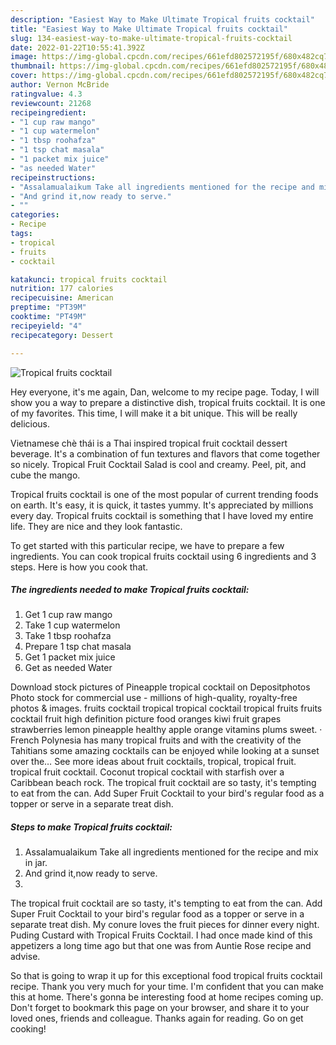 ```yaml
---
description: "Easiest Way to Make Ultimate Tropical fruits cocktail"
title: "Easiest Way to Make Ultimate Tropical fruits cocktail"
slug: 134-easiest-way-to-make-ultimate-tropical-fruits-cocktail
date: 2022-01-22T10:55:41.392Z
image: https://img-global.cpcdn.com/recipes/661efd802572195f/680x482cq70/tropical-fruits-cocktail-recipe-main-photo.jpg
thumbnail: https://img-global.cpcdn.com/recipes/661efd802572195f/680x482cq70/tropical-fruits-cocktail-recipe-main-photo.jpg
cover: https://img-global.cpcdn.com/recipes/661efd802572195f/680x482cq70/tropical-fruits-cocktail-recipe-main-photo.jpg
author: Vernon McBride
ratingvalue: 4.3
reviewcount: 21268
recipeingredient:
- "1 cup raw mango"
- "1 cup watermelon"
- "1 tbsp roohafza"
- "1 tsp chat masala"
- "1 packet mix juice"
- "as needed Water"
recipeinstructions:
- "Assalamualaikum Take all ingredients mentioned for the recipe and mix in jar."
- "And grind it,now ready to serve."
- ""
categories:
- Recipe
tags:
- tropical
- fruits
- cocktail

katakunci: tropical fruits cocktail 
nutrition: 177 calories
recipecuisine: American
preptime: "PT39M"
cooktime: "PT49M"
recipeyield: "4"
recipecategory: Dessert

---
```



![Tropical fruits cocktail](https://img-global.cpcdn.com/recipes/661efd802572195f/680x482cq70/tropical-fruits-cocktail-recipe-main-photo.jpg)

Hey everyone, it's me again, Dan, welcome to my recipe page. Today, I will show you a way to prepare a distinctive dish, tropical fruits cocktail. It is one of my favorites. This time, I will make it a bit unique. This will be really delicious.

Vietnamese chè thái is a Thai inspired tropical fruit cocktail dessert beverage. It&#39;s a combination of fun textures and flavors that come together so nicely. Tropical Fruit Cocktail Salad is cool and creamy. Peel, pit, and cube the mango.

Tropical fruits cocktail is one of the most popular of current trending foods on earth. It's easy, it is quick, it tastes yummy. It's appreciated by millions every day. Tropical fruits cocktail is something that I have loved my entire life. They are nice and they look fantastic.


To get started with this particular recipe, we have to prepare a few ingredients. You can cook tropical fruits cocktail using 6 ingredients and 3 steps. Here is how you cook that.

<!--inarticleads1-->

##### The ingredients needed to make Tropical fruits cocktail:

1. Get 1 cup raw mango
1. Take 1 cup watermelon
1. Take 1 tbsp roohafza
1. Prepare 1 tsp chat masala
1. Get 1 packet mix juice
1. Get as needed Water


Download stock pictures of Pineapple tropical cocktail on Depositphotos Photo stock for commercial use - millions of high-quality, royalty-free photos &amp; images. fruits cocktail tropical tropical cocktail tropical fruits fruits cocktail fruit high definition picture food oranges kiwi fruit grapes strawberries lemon pineapple healthy apple orange vitamins plums sweet. · French Polynesia has many tropical fruits and with the creativity of the Tahitians some amazing cocktails can be enjoyed while looking at a sunset over the… See more ideas about fruit cocktails, tropical, tropical fruit. tropical fruit cocktail. Coconut tropical cocktail with starfish over a Caribbean beach rock. The tropical fruit cocktail are so tasty, it&#39;s tempting to eat from the can. Add Super Fruit Cocktail to your bird&#39;s regular food as a topper or serve in a separate treat dish. 

<!--inarticleads2-->

##### Steps to make Tropical fruits cocktail:

1. Assalamualaikum Take all ingredients mentioned for the recipe and mix in jar.
1. And grind it,now ready to serve.
1. 


The tropical fruit cocktail are so tasty, it&#39;s tempting to eat from the can. Add Super Fruit Cocktail to your bird&#39;s regular food as a topper or serve in a separate treat dish. My conure loves the fruit pieces for dinner every night. Puding Custard with Tropical Fruits Cocktail. I had once made kind of this appetizers a long time ago but that one was from Auntie Rose recipe and advise. 

So that is going to wrap it up for this exceptional food tropical fruits cocktail recipe. Thank you very much for your time. I'm confident that you can make this at home. There's gonna be interesting food at home recipes coming up. Don't forget to bookmark this page on your browser, and share it to your loved ones, friends and colleague. Thanks again for reading. Go on get cooking!
